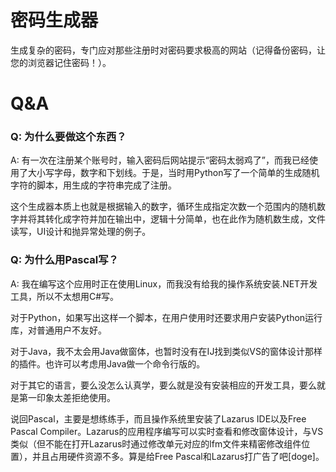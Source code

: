 # 密码生成器
生成复杂的密码，专门应对那些注册时对密码要求极高的网站（记得备份密码，让您的浏览器记住密码！）。

# Q&A

### Q: 为什么要做这个东西？
A: 有一次在注册某个账号时，输入密码后网站提示“密码太弱鸡了”，而我已经使用了大小写字母，数字和下划线。于是，当时用Python写了一个简单的生成随机字符的脚本，用生成的字符串完成了注册。

这个生成器本质上也就是根据输入的数字，循环生成指定次数一个范围内的随机数字并将其转化成字符并加在输出中，逻辑十分简单，也在此作为随机数生成，文件读写，UI设计和抛异常处理的例子。

### Q: 为什么用Pascal写？
A: 我在编写这个应用时正在使用Linux，而我没有给我的操作系统安装.NET开发工具，所以不太想用C#写。

对于Python，如果写出这样一个脚本，在用户使用时还要求用户安装Python运行库，对普通用户不友好。

对于Java，我不太会用Java做窗体，也暂时没有在IJ找到类似VS的窗体设计那样的插件。也许可以考虑用Java做一个命令行版的。

对于其它的语言，要么没怎么认真学，要么就是没有安装相应的开发工具，要么就是第一印象太差拒绝使用。

说回Pascal，主要是想练练手，而且操作系统里安装了Lazarus IDE以及Free Pascal Compiler。Lazarus的应用程序编写可以实时查看和修改窗体设计，与VS类似（但不能在打开Lazarus时通过修改单元对应的lfm文件来精密修改组件位置），并且占用硬件资源不多。算是给Free Pascal和Lazarus打广告了吧[doge]。
